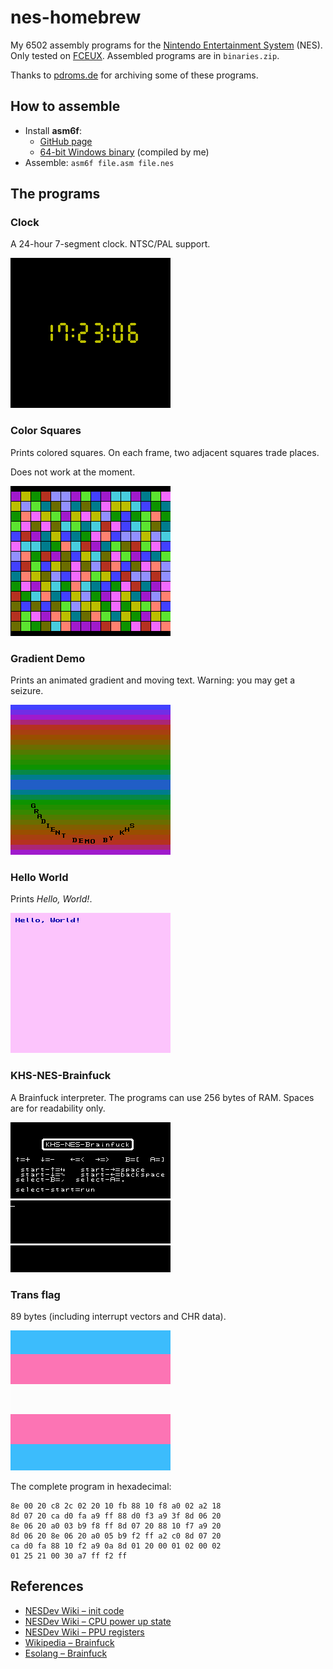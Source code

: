 # nes-homebrew

My 6502 assembly programs for the [Nintendo Entertainment System](http://en.wikipedia.org/wiki/Nintendo_Entertainment_System) (NES). Only tested on [FCEUX](http://www.fceux.com). Assembled programs are in `binaries.zip`.

Thanks to [pdroms.de](https://pdroms.de) for archiving some of these programs.

## How to assemble
* Install **asm6f**:
  * [GitHub page](https://github.com/freem/asm6f)
  * [64-bit Windows binary](http://qallee.net/misc/asm6f-win64.zip) (compiled by me)
* Assemble: `asm6f file.asm file.nes`

## The programs

### Clock
A 24-hour 7-segment clock. NTSC/PAL support.

![clock.asm](snap/clock.png)

### Color Squares
Prints colored squares. On each frame, two adjacent squares trade places.

Does not work at the moment.

![colorsquares.asm](snap/colorsquares.png)

### Gradient Demo
Prints an animated gradient and moving text. Warning: you may get a seizure.

![gradient.asm](snap/gradient.png)

### Hello World
Prints *Hello, World!*.

![hello.asm](snap/hello.png)

### KHS-NES-Brainfuck
A Brainfuck interpreter. The programs can use 256 bytes of RAM. Spaces are for readability only.

![brainfuck.asm](snap/brainfuck.png)

### Trans flag
89 bytes (including interrupt vectors and CHR data).

![transflag.asm](snap/transflag.png)

The complete program in hexadecimal:
```
8e 00 20 c8 2c 02 20 10 fb 88 10 f8 a0 02 a2 18
8d 07 20 ca d0 fa a9 ff 88 d0 f3 a9 3f 8d 06 20
8e 06 20 a0 03 b9 f8 ff 8d 07 20 88 10 f7 a9 20
8d 06 20 8e 06 20 a0 05 b9 f2 ff a2 c0 8d 07 20
ca d0 fa 88 10 f2 a9 0a 8d 01 20 00 01 02 00 02
01 25 21 00 30 a7 ff f2 ff
```

## References
* [NESDev Wiki &ndash; init code](http://wiki.nesdev.com/w/index.php/Init_code)
* [NESDev Wiki &ndash; CPU power up state](http://wiki.nesdev.com/w/index.php/CPU_power_up_state)
* [NESDev Wiki &ndash; PPU registers](http://wiki.nesdev.com/w/index.php/PPU_registers)
* [Wikipedia &ndash; Brainfuck](https://en.wikipedia.org/wiki/Brainfuck)
* [Esolang &ndash; Brainfuck](https://esolangs.org/wiki/Brainfuck)

